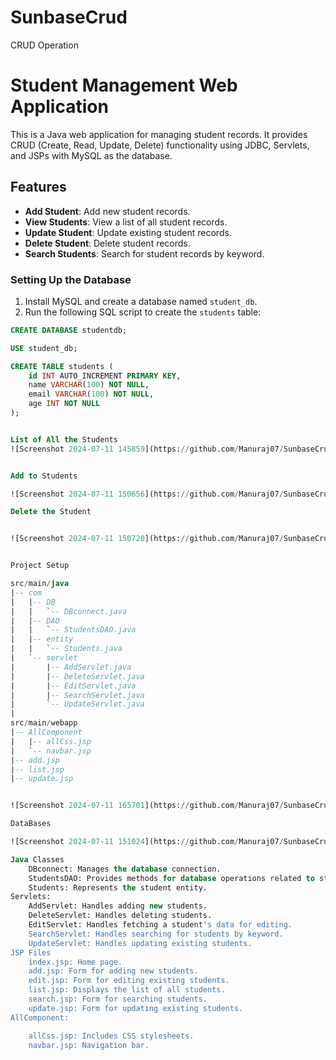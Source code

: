 # SunbaseCrud
CRUD Operation

# Student Management Web Application

This is a Java web application for managing student records. It provides CRUD (Create, Read, Update, Delete) functionality using JDBC, Servlets, and JSPs with MySQL as the database.

## Features

- **Add Student**: Add new student records.
- **View Students**: View a list of all student records.
- **Update Student**: Update existing student records.
- **Delete Student**: Delete student records.
- **Search Students**: Search for student records by keyword.

### Setting Up the Database

1. Install MySQL and create a database named `student_db`.
2. Run the following SQL script to create the `students` table:

```sql
CREATE DATABASE studentdb;

USE student_db;

CREATE TABLE students (
    id INT AUTO_INCREMENT PRIMARY KEY,
    name VARCHAR(100) NOT NULL,
    email VARCHAR(100) NOT NULL,
    age INT NOT NULL
);


List of All the Students
![Screenshot 2024-07-11 145859](https://github.com/Manuraj07/SunbaseCrud/assets/87747649/e3976153-df5b-4d28-96c2-fb4e820ac445)


Add to Students

![Screenshot 2024-07-11 150656](https://github.com/Manuraj07/SunbaseCrud/assets/87747649/04e7030d-d344-4ba7-a08e-783834cd186a)

Delete the Student


![Screenshot 2024-07-11 150720](https://github.com/Manuraj07/SunbaseCrud/assets/87747649/ae0185ee-a7ee-428b-bda9-ac6cf3b1f226)


Project Setup

src/main/java
|-- com
|   |-- DB
|   |   `-- DBconnect.java
|   |-- DAO
|   |   `-- StudentsDAO.java
|   |-- entity
|   |   `-- Students.java
|   `-- servlet
|       |-- AddServlet.java
|       |-- DeleteServlet.java
|       |-- EditServlet.java
|       |-- SearchServlet.java
|       `-- UpdateServlet.java
|
src/main/webapp
|-- AllComponent
|   |-- allCss.jsp
|   `-- navbar.jsp
|-- add.jsp
|-- list.jsp
|-- update.jsp


![Screenshot 2024-07-11 165701](https://github.com/Manuraj07/SunbaseCrud/assets/87747649/86cfe271-3914-49c5-b0a9-9e9c40adad50)

DataBases

![Screenshot 2024-07-11 151024](https://github.com/Manuraj07/SunbaseCrud/assets/87747649/e6d77260-8c37-4624-aae4-ecf550ea9515)

Java Classes
    DBconnect: Manages the database connection.
    StudentsDAO: Provides methods for database operations related to students.
    Students: Represents the student entity.
Servlets:
    AddServlet: Handles adding new students.
    DeleteServlet: Handles deleting students.
    EditServlet: Handles fetching a student's data for editing.
    SearchServlet: Handles searching for students by keyword.
    UpdateServlet: Handles updating existing students.
JSP Files
    index.jsp: Home page.
    add.jsp: Form for adding new students.
    edit.jsp: Form for editing existing students.
    list.jsp: Displays the list of all students.
    search.jsp: Form for searching students.
    update.jsp: Form for updating existing students.
AllComponent:

    allCss.jsp: Includes CSS stylesheets.
    navbar.jsp: Navigation bar.



